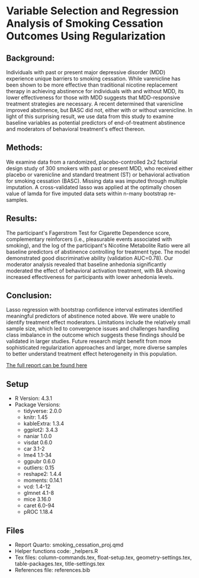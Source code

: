 # Variable Selection and Regression Analysis of Smoking Cessation Outcomes Using Regularization

## Background: 
Individuals with past or present major depressive disorder (MDD) experience unique barriers to smoking cessation. While varenicline has been shown to be more effective than traditional nicotine replacement therapy in achieving abstinence for individuals with and without MDD, its lower effectiveness for those with MDD suggests that MDD-responsive treatment strategies are necessary. A recent determined that varenicline improved abstinence, but BASC did not, either with or without varenicline. In light of this surprising result, we use data from this study to examine baseline variables as potential predictors of end-of-treatment abstinence and moderators of behavioral treatment's effect thereon.## Methods: 
We examine data from a randomized, placebo-controlled 2x2 factorial design study of 300 smokers with past or present MDD, who received either placebo or varenicline and standard treatment (ST) or behavioral activation for smoking cessation (BASC). Missing data was imputed through multiple imputation. A cross-validated lasso was applied at the optimally chosen value of lamda for five imputed data sets within n-many bootstrap re-samples. ## Results: 
The participant's Fagerstrom Test for Cigarette Dependence score, complementary reinforcers (i.e., pleasurable events associated with smoking), and the log of the participant's Nicotine Metabolite Ratio were all baseline predictors of abstinence controlling for treatment type. The model demonstrated good discriminative ability (validation AUC=0.78). Our moderator analysis revealed that baseline anhedonia significantly moderated the effect of behavioral activation treatment, with BA showing increased effectiveness for participants with lower anhedonia levels.## Conclusion: 
Lasso regression with bootstrap confidence interval estimates identified meaningful predictors of abstinence noted above. We were unable to identify treatment effect moderators. Limitations include the relatively small sample size, which led to convergence issues and challenges handling class imbalance in the outcome which suggests these findings should be validated in larger studies. Future research might benefit from more sophisticated regularization approaches and larger, more diverse samples to better understand treatment effect heterogeneity in this population.


[The full report can be found here](https://github.com/tomrannosaurus/smoking_cessation_proj/blob/main/smoking_cessation_proj.pdf)


## Setup

- R Version: 4.3.1
- Package Versions:
   - tidyverse: 2.0.0
   - knitr: 1.45
   - kableExtra: 1.3.4
   - ggplot2: 3.4.3
   - naniar 1.0.0
   - visdat 0.6.0
   - car 3.1-2
   - lme4 1.1-34
   - ggpubr 0.6.0
   - outliers: 0.15
   - reshape2: 1.4.4
   - moments: 0.14.1
   - vcd: 1.4-12
   - glmnet 4.1-8   - mice 3.16.0   - caret 6.0-94   - pROC 1.18.4

## Files

- Report Quarto: smoking_cessation_proj.qmd
- Helper functions code: _helpers.R
- Tex files: column-commands.tex, float-setup.tex, geometry-settings.tex, table-packages.tex, title-settings.tex
- References file: references.bib
